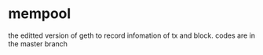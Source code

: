 # mempool
the editted version of geth to record infomation of tx and block.
codes are in the master branch

